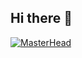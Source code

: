 ## Hi there 👋
[![MasterHead](https://www.behance.net/gallery/179531059/Kirbys-Chill-Land/modules/1014099511)](https://github.com/raniaJilan)

<!--
**raniaJilan/raniaJilan** is a ✨ _special_ ✨ repository because its `README.md` (this file) appears on your GitHub profile.

Here are some ideas to get you started:

- 🔭 I’m currently working on ...
- 🌱 I’m currently learning ...
- 👯 I’m looking to collaborate on ...
- 🤔 I’m looking for help with ...
- 💬 Ask me about ...
- 📫 How to reach me: ...
- 😄 Pronouns: ...
- ⚡ Fun fact: ...
-->
